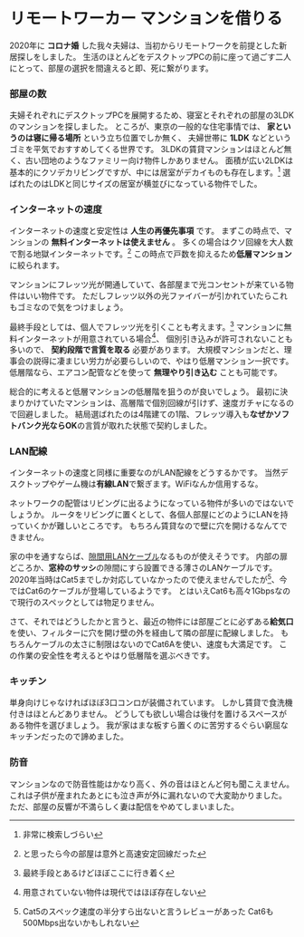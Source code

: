 # リモートワーカー マンションを借りる

2020年に **コロナ婚** した我々夫婦は、当初からリモートワークを前提とした新居探しをしました。
生活のほとんどをデスクトップPCの前に座って過ごす二人にとって、部屋の選択を間違えると即、死に繋がります。

### 部屋の数

夫婦それぞれにデスクトップPCを展開するため、寝室とそれぞれの部屋の3LDKのマンションを探しました。
ところが、東京の一般的な住宅事情では、 **家というのは寝に帰る場所** という立ち位置でしか無く、
夫婦世帯に **1LDK** などというゴミを平気でおすすめしてくる世界です。
3LDKの賃貸マンションはほとんど無く、古い団地のようなファミリー向け物件しかありません。
面積が広い2LDKは基本的にクソデカリビングですが、中には居室がデカイものも存在します。[^1-1]
選ばれたのはLDKと同じサイズの居室が横並びになっている物件でした。

[^1-1]: 非常に検索しづらい

### インターネットの速度

インターネットの速度と安定性は **人生の再優先事項** です。
まずこの時点で、マンションの **無料インターネットは使えません** 。
多くの場合はクソ回線を大人数で割る地獄インターネットです。[^2-1]
この時点で戸数を抑えるため**低層マンション**に絞られます。

マンションにフレッツ光が開通していて、各部屋まで光コンセントが来ている物件はいい物件です。
ただしフレッツ以外の光ファイバーが引かれていたらこれもゴミなので気をつけましょう。

最終手段としては、個人でフレッツ光を引くことも考えます。[^2-2]
マンションに無料インターネットが用意されている場合[^2-3]、
個別引き込みが許可されないことも多いので、 **契約段階で言質を取る** 必要があります。
大規模マンションだと、理事会の説得に凄まじい労力が必要らしいので、やはり低層マンション一択です。
低層階なら、エアコン配管などを使って **無理やり引き込む** ことも可能です。

総合的に考えると低層マンションの低層階を狙うのが良いでしょう。
最初に決まりかけていたマンションは、高層階で個別回線が引けず、速度ガチャになるので回避しました。
結局選ばれたのは4階建ての1階、フレッツ導入も**なぜかソフトバンク光ならOK**の言質が取れた状態で契約しました。

[^2-1]: と思ったら今の部屋は意外と高速安定回線だった
[^2-2]: 最終手段とあるけどほぼここに行き着く
[^2-3]: 用意されていない物件は現代ではほぼ存在しない

### LAN配線

インターネットの速度と同様に重要なのがLAN配線をどうするかです。
当然デスクトップやゲーム機は**有線LAN**で繋ぎます。WiFiなんか信用するな。

ネットワークの配管はリビングに出るようになっている物件が多いのではないでしょうか。
ルータをリビングに置くとして、各個人部屋にどのようにLANを持っていくかが難しいところです。
もちろん賃貸なので壁に穴を開けるなんてできません。

家の中を通すならば、[隙間用LANケーブル](https://amzn.to/3qlj3er)なるものが使えそうです。
内部の扉どころか、**窓枠のサッシ**の隙間にすら設置できる薄さのLANケーブルです。
2020年当時はCat5までしか対応していなかったので使えませんでしたが[^3-1]、今ではCat6のケーブルが登場しているようです。
とはいえCat6も高々1Gbpsなので現行のスペックとしては物足りません。

さて、それではどうしたかと言うと、最近の物件には部屋ごとに必ずある**給気口**を使い、フィルターに穴を開け壁の外を経由して隣の部屋に配線しました。
もちろんケーブルの太さに制限はないのでCat6Aを使い、速度も大満足です。
この作業の安全性を考えるとやはり低層階を選ぶべきです。

[^3-1]: Cat5のスペック速度の半分すら出ないと言うレビューがあった Cat6も500Mbps出ないかもしれない

### キッチン

単身向けじゃなければほぼ3口コンロが装備されています。
しかし賃貸で食洗機付きはほとんどありません。
どうしても欲しい場合は後付を置けるスペースがある物件を選びましょう。
我が家はまな板すら置くのに苦労するぐらい窮屈なキッチンだったので諦めました。

### 防音

マンションなので防音性能はかなり高く、外の音はほとんど何も聞こえません。
これは子供が産まれたあとにも泣き声が外に漏れないので大変助かりました。
ただ、部屋の反響が不満らしく妻は配信をやめてしまいました。
